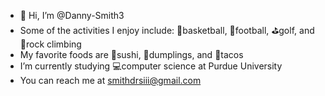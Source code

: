 - 👋 Hi, I’m @Danny-Smith3
- Some of the activities I enjoy include: 🏀basketball, 🏈football, ⛳️golf, and 🧗rock climbing
- My favorite foods are 🍣sushi, 🥟dumplings, and 🌮tacos
- I’m currently studying 💻computer science at Purdue University
- You can reach me at smithdrsiii@gmail.com

<!---
Danny-Smith3/Danny-Smith3 is a ✨ special ✨ repository because its `README.md` (this file) appears on your GitHub profile.
You can click the Preview link to take a look at your changes.
--->

